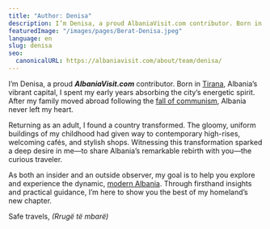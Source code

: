 ```yaml
---
title: "Author: Denisa"
description: I’m Denisa, a proud AlbaniaVisit.com contributor. Born in Tirana, Albania’s vibrant capital, I spent my early years absorbing the city’s energetic spirit....
featuredImage: "/images/pages/Berat-Denisa.jpeg"
language: en
slug: denisa
seo:
  canonicalURL: https://albaniavisit.com/about/team/denisa/
---
```


I’m Denisa, a proud ***AlbaniaVisit.com*** contributor. Born in [Tirana](https://albaniavisit.com/destinations/tirana/), Albania’s vibrant capital, I spent my early years absorbing the city’s energetic spirit. After my family moved abroad following the [fall of communism](https://albaniavisit.com/communist-era/), Albania never left my heart.

Returning as an adult, I found a country transformed. The gloomy, uniform buildings of my childhood had given way to contemporary high-rises, welcoming cafés, and stylish shops. Witnessing this transformation sparked a deep desire in me—to share Albania’s remarkable rebirth with you—the curious traveler.

As both an insider and an outside observer, my goal is to help you explore and experience the dynamic, [modern Albania](https://albaniavisit.com/modern-day-albania/). Through firsthand insights and practical guidance, I’m here to show you the best of my homeland’s new chapter.

Safe travels,
*(Rrugë të mbarë)*
